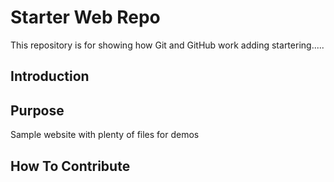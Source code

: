 # Starter Web Repo

This repository is for showing how Git and GitHub work
adding startering.....

## Introduction

## Purpose

Sample website with plenty of files for demos

## How To Contribute